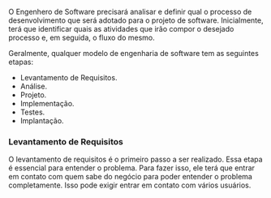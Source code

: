 O Engenhero de Software precisará analisar e definir qual o processo de desenvolvimento que será adotado para o projeto de software. Inicialmente, terá que identificar  quais as atividades que irão compor o desejado processo e, em seguida, o fluxo do mesmo.

Geralmente, qualquer modelo de engenharia de software tem as seguintes etapas:
- Levantamento de Requisitos.
- Análise.
- Projeto.
- Implementação.
- Testes.
- Implantação.

### Levantamento de Requisitos 

O levantamento de requisitos é o primeiro passo a ser realizado. Essa etapa é essencial para entender o problema. Para fazer isso, ele terá que entrar em contato com quem sabe do negócio para poder entender o problema completamente. Isso pode exigir entrar em contato com vários usuários.